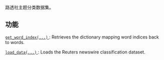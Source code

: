 路透社主题分类数据集。

## 功能
[ `get_word_index(...)` ](https://tensorflow.google.cn/api_docs/python/tf/keras/datasets/reuters/get_word_index): Retrieves the dictionary mapping word indices back to words.

[ `load_data(...)` ](https://tensorflow.google.cn/api_docs/python/tf/keras/datasets/reuters/load_data): Loads the Reuters newswire classification dataset.

